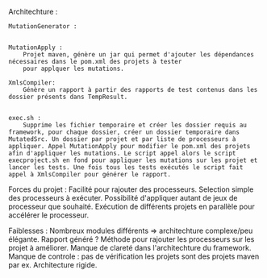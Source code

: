 Architechture :

	MutationGenerator :
	

	MutationApply :
		Projet maven, génère un jar qui permet d'ajouter les dépendances nécessaires dans le pom.xml des projets à tester
		pour applquer les mutations.

	XmlsCompiler:
		Génère un rapport à partir des rapports de test contenus dans les dossier présents dans TempResult.
		

	exec.sh :
		Supprime les fichier temporaire et créer les dossier requis au framework, pour chaque dossier, créer un dossier temporaire dans MutatedSrc. Un dossier par projet et par liste de processeurs à appliquer. Appel MutationApply pour modifier le pom.xml des projets afin d'appliquer les mutations. Le script appel alors le script execproject.sh en fond pour appliquer les mutations sur les projet et lancer les tests. Une fois tous les tests exécutés le script fait appel à XmlsCompiler pour générer le rapport.
		
		


Forces du projet :
Facilité pour rajouter des processeurs.
Selection simple des processeurs à exécuter.
Possibilité d'appliquer autant de jeux de processeur que souhaité.
Exécution de différents projets en parallèle pour accélérer le processeur.


Faiblesses :
Nombreux modules différents => architechture complexe/peu élégante.
Rapport généré ?
Méthode pour rajouter les processeurs sur les projet à améliorer.
Manque de clareté dans l'architechture du framework.
Manque de controle : pas de vérification les projets sont des projets maven par ex.
Architecture rigide.



